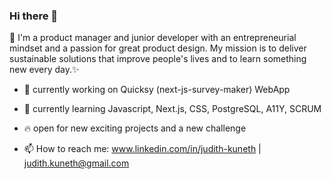 ### Hi there 👋

🚀 I'm a product manager and junior developer with an entrepreneurial mindset and a passion for great product design. 
My mission is to deliver sustainable solutions that improve people's lives and to learn something new every day.✨

- 🔨 currently working on Quicksy (next-js-survey-maker) WebApp
- 🌱 currently learning Javascript, Next.js, CSS, PostgreSQL, A11Y, SCRUM
- 🔥 open for new exciting projects and a new challenge


- 📫 How to reach me: 
       www.linkedin.com/in/judith-kuneth | judith.kuneth@gmail.com

